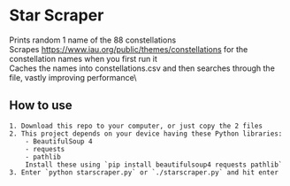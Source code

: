 # Star Scraper
Prints random 1 name of the 88 constellations\
Scrapes https://www.iau.org/public/themes/constellations for the constellation names when you first run it\
Caches the names into constellations.csv and then searches through the file, vastly improving performance\
## How to use
    1. Download this repo to your computer, or just copy the 2 files
    2. This project depends on your device having these Python libraries:
        - BeautifulSoup 4
        - requests
        - pathlib
        Install these using `pip install beautifulsoup4 requests pathlib`
    3. Enter `python starscraper.py` or `./starscraper.py` and hit enter
